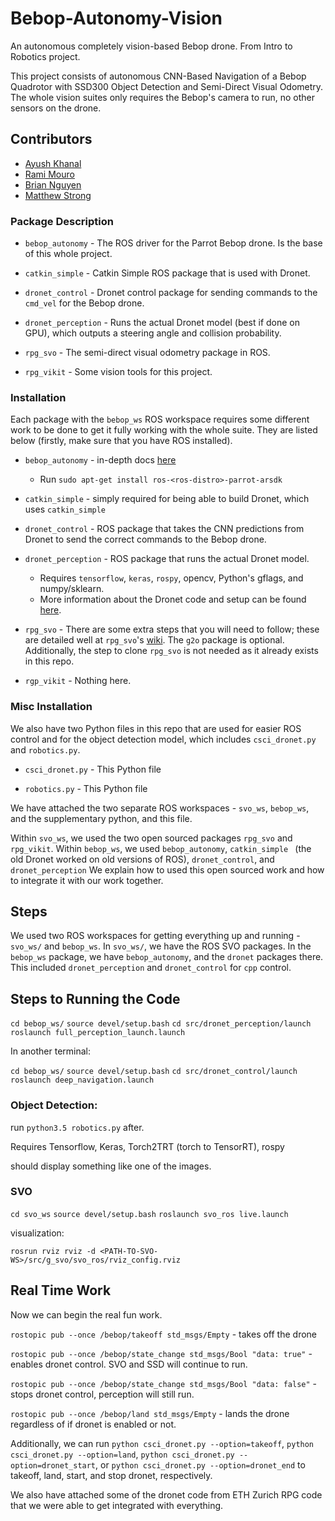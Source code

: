 # Bebop-Autonomy-Vision

An autonomous completely vision-based Bebop drone. From Intro to Robotics project.

This project consists of autonomous CNN-Based Navigation of a Bebop Quadrotor with SSD300 Object Detection and Semi-Direct Visual Odometry. The whole vision suites only requires the Bebop's camera to run, no other sensors on the drone.

## Contributors

- [Ayush Khanal](https://github.com/jptboy/)
- [Rami Mouro](https://github.com/ramalamadingdong/)
- [Brian Nguyen](https://github.com/BrianNguyen214)
- [Matthew Strong](https://github.com/peasant98)

### Package Description

- `bebop_autonomy` - The ROS driver for the Parrot Bebop drone. Is the base of this whole project.

- `catkin_simple` - Catkin Simple ROS package that is used with Dronet.

- `dronet_control` - Dronet control package for sending commands to the `cmd_vel` for the Bebop drone.

- `dronet_perception` - Runs the actual Dronet model (best if done on GPU), which outputs a steering angle and collision probability.

- `rpg_svo` - The semi-direct visual odometry package in ROS.

- `rpg_vikit` - Some vision tools for this project.

### Installation

Each package with the `bebop_ws` ROS workspace requires some different work to be done to get it fully working with the whole suite. They are listed below (firstly, make sure that you have ROS installed).

- `bebop_autonomy` - in-depth docs [here](https://bebop-autonomy.readthedocs.io/en/latest/)
  - Run `sudo apt-get install ros-<ros-distro>-parrot-arsdk`

- `catkin_simple` - simply required for being able to build Dronet, which uses `catkin_simple`

- `dronet_control` - ROS package that takes the CNN predictions from Dronet to send the correct commands to the Bebop drone.

- `dronet_perception` - ROS package that runs the actual Dronet model.
  - Requires `tensorflow`, `keras`, `rospy`, opencv, Python's gflags, and numpy/sklearn.
  - More information about the Dronet code and setup can be found [here](https://github.com/uzh-rpg/rpg_public_dronet).

- `rpg_svo` - There are some extra steps that you will need to follow; these are detailed well at `rpg_svo`'s [wiki](https://github.com/uzh-rpg/rpg_svo/wiki/Installation:-ROS). The `g2o` package is optional. Additionally, the step to clone `rpg_svo` is not needed as it already exists in this repo.

- `rgp_vikit` - Nothing here.

### Misc Installation

We also have two Python files in this repo that are used for easier ROS control and for the object detection model, which includes `csci_dronet.py` and `robotics.py`.

- `csci_dronet.py` - This Python file 

- `robotics.py` - This Python file

We have attached the two separate ROS workspaces - `svo_ws`, `bebop_ws`, and the supplementary python, and this file.

Within `svo_ws`, we used the two open sourced packages `rpg_svo` and `rpg_vikit`.
Within `bebop_ws`, we used `bebop_autonomy`, `catkin_simple ` (the old Dronet worked on old versions of ROS), `dronet_control`, and `dronet_perception`
We explain how to used this open sourced work and how to integrate it with our work together.



## Steps

We used two ROS workspaces for getting everything up and running - `svo_ws/` and `bebop_ws`.
In `svo_ws/`, we have the ROS SVO packages. In the `bebop_ws` package, we have `bebop_autonomy`, and the
`dronet` packages there. This included `dronet_perception` and `dronet_control` for `cpp` control.


## Steps to Running the Code
`cd bebop_ws/`
`source devel/setup.bash`
`cd src/dronet_perception/launch`
`roslaunch full_perception_launch.launch`

In another terminal:

`cd bebop_ws/`
`source devel/setup.bash`
`cd src/dronet_control/launch`
`roslaunch deep_navigation.launch`

### Object Detection:
run `python3.5 robotics.py` after.

Requires Tensorflow, Keras, Torch2TRT (torch to TensorRT), rospy

should display something like one of the images.

### SVO
`cd svo_ws`
`source devel/setup.bash`
`roslaunch svo_ros live.launch`

visualization:

`rosrun rviz rviz -d <PATH-TO-SVO-WS>/src/g_svo/svo_ros/rviz_config.rviz`

## Real Time Work

Now we can begin the real fun work.

`rostopic pub --once /bebop/takeoff std_msgs/Empty` - takes off the drone

`rostopic pub --once /bebop/state_change std_msgs/Bool "data: true"` - enables dronet control. SVO and SSD will continue to run.

`rostopic pub --once /bebop/state_change std_msgs/Bool "data: false"` - stops dronet control, perception will still run.

`rostopic pub --once /bebop/land std_msgs/Empty` - lands the drone regardless of if dronet is enabled or not.

Additionally, we can run `python csci_dronet.py --option=takeoff`, `python csci_dronet.py --option=land`, `python csci_dronet.py --option=dronet_start`, or `python csci_dronet.py --option=dronet_end` to takeoff, land, start, and stop dronet, respectively.

We also have attached some of the dronet code from ETH Zurich RPG code that we were able to get integrated with everything.
